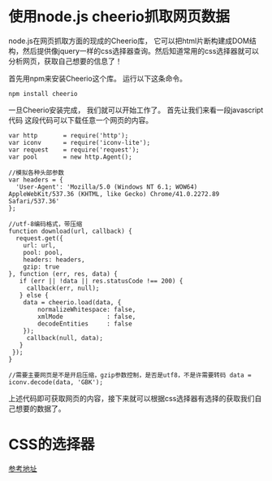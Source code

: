 # 使用node.js cheerio抓取网页数据

node.js在网页抓取方面的现成的Cheerio库， 它可以把html片断构建成DOM结构，然后提供像jquery一样的css选择器查询。然后知道常用的css选择器就可以分析网页，获取自己想要的信息了！

首先用npm来安装Cheerio这个库。 运行以下这条命令。

	npm install cheerio

一旦Cheerio安装完成， 我们就可以开始工作了。 首先让我们来看一段javascript代码 这段代码可以下载任意一个网页的内容。
 
	var http       = require('http');
	var iconv      = require('iconv-lite');
	var request    = require('request');
	var pool       = new http.Agent();
	
	//模拟各种头部参数
	var headers = {
	  'User-Agent': 'Mozilla/5.0 (Windows NT 6.1; WOW64) AppleWebKit/537.36 (KHTML, like Gecko) Chrome/41.0.2272.89 Safari/537.36'
	};
	
	//utf-8编码格式，带压缩
	function download(url, callback) {
	  request.get({
		url: url, 
		pool: pool, 
		headers: headers, 
		gzip: true
	}, function (err, res, data) {
	   if (err || !data || res.statusCode !== 200) {
	     callback(err, null);
	   } else {
		data = cheerio.load(data, {
            normalizeWhitespace: false,
            xmlMode            : false,
            decodeEntities     : false
        });
	     callback(null, data);
	   }
	 });
	}

	//需要主要网页是不是开启压缩，gzip参数控制，是否是utf8，不是许需要转码 data = iconv.decode(data, 'GBK');


上述代码即可获取网页的内容，接下来就可以根据css选择器有选择的获取我们自己想要的数据了。


# CSS的选择器

[参考地址](http://www.ruanyifeng.com/blog/2009/03/css_selectors.html)
 
 


